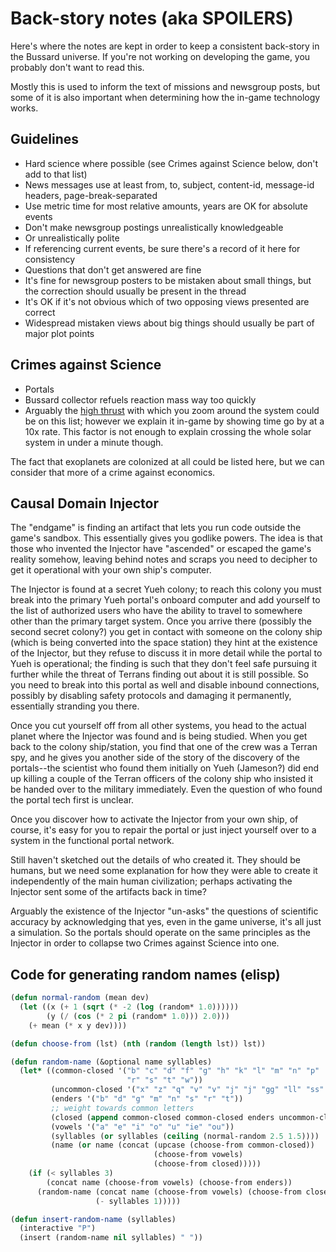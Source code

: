 # Back-story notes (aka SPOILERS)

Here's where the notes are kept in order to keep a consistent
back-story in the Bussard universe. If you're not working on
developing the game, you probably don't want to read this.

Mostly this is used to inform the text of missions and newsgroup
posts, but some of it is also important when determining how the
in-game technology works.

## Guidelines

* Hard science where possible (see Crimes against Science below, don't add to that list)
* News messages use at least from, to, subject, content-id, message-id headers, page-break-separated
* Use metric time for most relative amounts, years are OK for absolute events
* Don't make newsgroup postings unrealistically knowledgeable
* Or unrealistically polite
* If referencing current events, be sure there's a record of it here
  for consistency
* Questions that don't get answered are fine
* It's fine for newsgroup posters to be mistaken about small things,
  but the correction should usually be present in the thread
 * It's OK if it's not obvious which of two opposing views presented are correct
* Widespread mistaken views about big things should usually be part of major plot points

## Crimes against Science

* Portals
* Bussard collector refuels reaction mass way too quickly
* Arguably the [high thrust](http://www.projectrho.com/public_html/rocket/torchships.php)
  with which you zoom around the system could be on this list; however
  we explain it in-game by showing time go by at a 10x rate. This
  factor is not enough to explain crossing the whole solar system in
  under a minute though.

The fact that exoplanets are colonized at all could be listed here,
but we can consider that more of a crime against economics.

## Causal Domain Injector

The "endgame" is finding an artifact that lets you run code outside
the game's sandbox. This essentially gives you godlike powers. The
idea is that those who invented the Injector have "ascended" or
escaped the game's reality somehow, leaving behind notes and scraps
you need to decipher to get it operational with your own ship's
computer.

The Injector is found at a secret Yueh colony; to reach this colony
you must break into the primary Yueh portal's onboard computer and add
yourself to the list of authorized users who have the ability to
travel to somewhere other than the primary target system. Once you
arrive there (possibly the second secret colony?) you get in contact
with someone on the colony ship (which is being converted into the
space station) they hint at the existence of the Injector, but they
refuse to discuss it in more detail while the portal to Yueh is
operational; the finding is such that they don't feel safe pursuing it
further while the threat of Terrans finding out about it is still
possible. So you need to break into this portal as well and disable
inbound connections, possibly by disabling safety protocols and
damaging it permanently, essentially stranding you there.

Once you cut yourself off from all other systems, you head to the
actual planet where the Injector was found and is being studied. When
you get back to the colony ship/station, you find that one of the crew
was a Terran spy, and he gives you another side of the story of the
discovery of the portals--the scientist who found them initially on
Yueh (Jameson?) did end up killing a couple of the Terran officers of
the colony ship who insisted it be handed over to the military
immediately. Even the question of who found the portal tech first is
unclear.

Once you discover how to activate the Injector from your own ship, of
course, it's easy for you to repair the portal or just inject yourself
over to a system in the functional portal network.

Still haven't sketched out the details of who created it. They should
be humans, but we need some explanation for how they were able to
create it independently of the main human civilization; perhaps
activating the Injector sent some of the artifacts back in time?

Arguably the existence of the Injector "un-asks" the questions of
scientific accuracy by acknowledging that yes, even in the game
universe, it's all just a simulation. So the portals should operate on
the same principles as the Injector in order to collapse two Crimes
against Science into one.

## Code for generating random names (elisp)

```lisp
(defun normal-random (mean dev)
  (let ((x (+ 1 (sqrt (* -2 (log (random* 1.0))))))
        (y (/ (cos (* 2 pi (random* 1.0))) 2.0)))
    (+ mean (* x y dev))))

(defun choose-from (lst) (nth (random (length lst)) lst))

(defun random-name (&optional name syllables)
  (let* ((common-closed '("b" "c" "d" "f" "g" "h" "k" "l" "m" "n" "p"
                          "r" "s" "t" "w"))
         (uncommon-closed '("x" "z" "q" "v" "v" "j" "j" "gg" "ll" "ss" "tt"))
         (enders '("b" "d" "g" "m" "n" "s" "r" "t"))
         ;; weight towards common letters
         (closed (append common-closed common-closed enders uncommon-closed))
         (vowels '("a" "e" "i" "o" "u" "ie" "ou"))
         (syllables (or syllables (ceiling (normal-random 2.5 1.5))))
         (name (or name (concat (upcase (choose-from common-closed))
                                (choose-from vowels)
                                (choose-from closed)))))
    (if (< syllables 3)
        (concat name (choose-from vowels) (choose-from enders))
      (random-name (concat name (choose-from vowels) (choose-from closed))
                   (- syllables 1)))))

(defun insert-random-name (syllables)
  (interactive "P")
  (insert (random-name nil syllables) " "))
```
